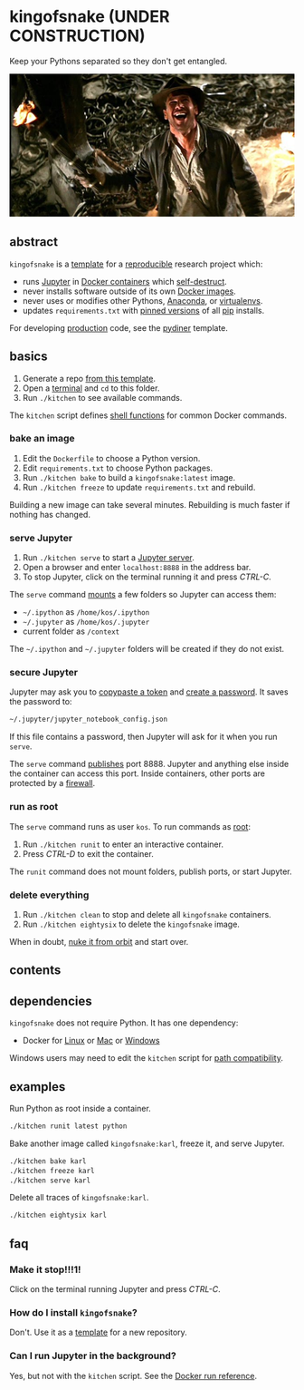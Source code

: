 # kingofsnake (UNDER CONSTRUCTION)

Keep your Pythons separated so they don't get entangled.

![poster](kingofsnake.jpeg)

## abstract

`kingofsnake` is a [template] for a [reproducible] research project which:

- runs [Jupyter] in [Docker containers] which [self-destruct].
- never installs software outside of its own [Docker images].
- never uses or modifies other Pythons, [Anaconda], or [virtualenvs].
- updates `requirements.txt` with [pinned versions] of all [pip] installs.

For developing [production] code, see the [pydiner] template.

[template]: https://help.github.com/en/articles/creating-a-repository-from-a-template
[reproducible]: https://en.wikipedia.org/wiki/Replication_crisis
[Jupyter]: https://jupyter.org/
[Docker containers]: https://docs.docker.com/develop/
[self-destruct]: https://docs.docker.com/engine/reference/run/#clean-up---rm
[Docker images]: https://docs.docker.com/engine/docker-overview/
[Anaconda]: https://www.anaconda.com/
[virtualenvs]: https://virtualenv.pypa.io/en/latest/
[pinned versions]: https://pip.pypa.io/en/stable/user_guide/#pinned-version-numbers
[pip]: https://pip.pypa.io/en/stable/
[production]: https://en.wikipedia.org/wiki/Deployment_environment
[pydiner]: https://github.com/samkennerly/pydiner/

## basics

1. Generate a repo [from this template].
1. Open a [terminal] and `cd` to this folder.
1. Run `./kitchen` to see available commands.

The `kitchen` script defines [shell functions] for common Docker commands.

[from this template]: https://help.github.com/en/articles/creating-a-repository-from-a-template
[terminal]: https://en.wikipedia.org/wiki/Command-line_interface
[shell functions]: https://www.gnu.org/software/bash/manual/html_node/Shell-Functions.html

### bake an image

1. Edit the `Dockerfile` to choose a Python version.
1. Edit `requirements.txt` to choose Python packages.
1. Run `./kitchen bake` to build a `kingofsnake:latest` image.
1. Run `./kitchen freeze` to update `requirements.txt` and rebuild.

Building a new image can take several minutes.
Rebuilding is much faster if nothing has changed.

### serve Jupyter

1. Run `./kitchen serve` to start a [Jupyter server].
1. Open a browser and enter `localhost:8888` in the address bar.
1. To stop Jupyter, click on the terminal running it and press *CTRL-C*.

The `serve` command [mounts] a few folders so Jupyter can access them:

- `~/.ipython` as `/home/kos/.ipython`
- `~/.jupyter` as `/home/kos/.jupyter`
- current folder as `/context`

The `~/.ipython` and `~/.jupyter` folders will be created if they do not exist.

[Jupyter server]: https://jupyter-notebook.readthedocs.io/en/stable/public_server.html
[mounts]: https://docs.docker.com/storage/bind-mounts/

### secure Jupyter

Jupyter may ask you to [copypaste a token] and [create a password].
It saves the password to:
```sh
~/.jupyter/jupyter_notebook_config.json
```
If this file contains a password, then Jupyter will ask for it when you run `serve`.

The `serve` command [publishes] port 8888.
Jupyter and anything else inside the container can access this port.
Inside containers, other ports are protected by a [firewall].

[copypaste a token]: https://jupyter-notebook.readthedocs.io/en/stable/security.html#
[create a password]: https://jupyter-notebook.readthedocs.io/en/stable/public_server.html
[publishes]: https://docs.docker.com/engine/reference/commandline/run/#publish-or-expose-port--p---expose
[firewall]: https://docs.docker.com/v17.12/config/containers/container-networking/

### run as root

The `serve` command runs as user `kos`. To run commands as [root]:

1. Run `./kitchen runit` to enter an interactive container.
1. Press *CTRL-D* to exit the container.

The `runit` command does not mount folders, publish ports, or start Jupyter.

[root]: https://en.wikipedia.org/wiki/Superuser

### delete everything

1. Run `./kitchen clean` to stop and delete all `kingofsnake` containers.
1. Run `./kitchen eightysix` to delete the `kingofsnake` image.

When in doubt, [nuke it from orbit] and start over.

[nuke it from orbit]: https://www.imdb.com/title/tt0090605/characters/nm0000244

## contents

## dependencies

`kingofsnake` does not require Python. It has one dependency:

- Docker for [Linux] or [Mac] or [Windows]

Windows users may need to edit the `kitchen` script for [path compatibility].

[Linux]: https://docs.docker.com/install/
[Mac]: https://docs.docker.com/docker-for-mac/install/
[Windows]: https://docs.docker.com/docker-for-windows/
[path compatibility]: https://en.wikipedia.org/wiki/Path_(computing)#MS-DOS/Microsoft_Windows_style

## examples

Run Python as root inside a container.
```sh
./kitchen runit latest python
```

Bake another image called `kingofsnake:karl`, freeze it, and serve Jupyter.
```sh
./kitchen bake karl
./kitchen freeze karl
./kitchen serve karl
```

Delete all traces of `kingofsnake:karl`.
```sh
./kitchen eightysix karl
```

## faq

### Make it stop!!!1!

Click on the terminal running Jupyter and press *CTRL-C*.

### How do I install `kingofsnake`?

Don't. Use it as a [template] for a new repository.

[template]: https://help.github.com/en/articles/creating-a-repository-from-a-template

### Can I run Jupyter in the background?

Yes, but not with the `kitchen` script. See the [Docker run reference].

[Docker run reference]: https://docs.docker.com/engine/reference/run/
